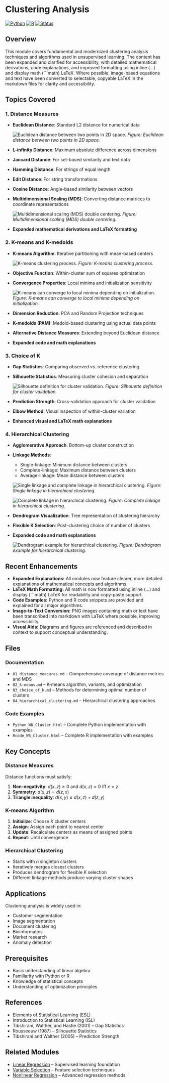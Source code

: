 # Clustering Analysis

[![Python](https://img.shields.io/badge/Python-3.8+-blue.svg)](https://www.python.org/)
[![R](https://img.shields.io/badge/R-4.0+-green.svg)](https://www.r-project.org/)
[![Status](https://img.shields.io/badge/Status-Complete-brightgreen.svg)](https://github.com/darinz/Statistical-Learning)

## Overview

This module covers fundamental and modernized clustering analysis techniques and algorithms used in unsupervised learning. The content has been expanded and clarified for accessibility, with detailed mathematical derivations, code explanations, and improved formatting using inline ($`...`$) and display math (```math) LaTeX. Where possible, image-based equations and text have been converted to selectable, copyable LaTeX in the markdown files for clarity and accessibility.

## Topics Covered

### 1. Distance Measures
- **Euclidean Distance**: Standard L2 distance for numerical data

  ![Euclidean distance between two points in 2D space.](../_images/w6_euclidean_dist.png)
  *Figure: Euclidean distance between two points in 2D space.*

- **L-infinity Distance**: Maximum absolute difference across dimensions
- **Jaccard Distance**: For set-based similarity and text data
- **Hamming Distance**: For strings of equal length
- **Edit Distance**: For string transformations
- **Cosine Distance**: Angle-based similarity between vectors
- **Multidimensional Scaling (MDS)**: Converting distance matrices to coordinate representations

  ![Multidimensional scaling (MDS) double centering.](../_images/w6_mds_double_centering.png)
  *Figure: Multidimensional scaling (MDS) double centering.*

- **Expanded mathematical derivations and LaTeX formatting**

### 2. K-means and K-medoids
- **K-means Algorithm**: Iterative partitioning with mean-based centers

  ![K-means clustering process.](../_images/w6_kmeans.png)
  *Figure: K-means clustering process.*

- **Objective Function**: Within-cluster sum of squares optimization
- **Convergence Properties**: Local minima and initialization sensitivity

  ![K-means can converge to local minima depending on initialization.](../_images/w6_kmeans_local_minimal.png)
  *Figure: K-means can converge to local minima depending on initialization.*

- **Dimension Reduction**: PCA and Random Projection techniques
- **K-medoids (PAM)**: Medoid-based clustering using actual data points
- **Alternative Distance Measures**: Extending beyond Euclidean distance
- **Expanded code and math explanations**

### 3. Choice of K
- **Gap Statistics**: Comparing observed vs. reference clustering
- **Silhouette Statistics**: Measuring cluster cohesion and separation

  ![Silhouette definition for cluster validation.](../_images/w6_sil_def.png)
  *Figure: Silhouette definition for cluster validation.*

- **Prediction Strength**: Cross-validation approach for cluster validation
- **Elbow Method**: Visual inspection of within-cluster variation
- **Enhanced visual and LaTeX math explanations**

### 4. Hierarchical Clustering
- **Agglomerative Approach**: Bottom-up cluster construction
- **Linkage Methods**:
  - Single-linkage: Minimum distance between clusters
  - Complete-linkage: Maximum distance between clusters
  - Average-linkage: Mean distance between clusters

  ![Single linkage and complete linkage in hierarchical clustering.](../_images/w6_hist_single.png)
  *Figure: Single linkage in hierarchical clustering.*

  ![Complete linkage in hierarchical clustering.](../_images/w6_hist_complete.png)
  *Figure: Complete linkage in hierarchical clustering.*

- **Dendrogram Visualization**: Tree representation of clustering hierarchy
- **Flexible K Selection**: Post-clustering choice of number of clusters
- **Expanded code and math explanations**

  ![Dendrogram example for hierarchical clustering.](../_images/w6_kmeans.png)
  *Figure: Dendrogram example for hierarchical clustering.*

## Recent Enhancements

- **Expanded Explanations:** All modules now feature clearer, more detailed explanations of mathematical concepts and algorithms.
- **LaTeX Math Formatting:** All math is now formatted using inline ($`...`$) and display (```math) LaTeX for readability and copy-paste support.
- **Code Examples:** Python and R code snippets are provided and explained for all major algorithms.
- **Image-to-Text Conversion:** PNG images containing math or text have been transcribed into markdown with LaTeX where possible, improving accessibility.
- **Visual Aids:** Diagrams and figures are referenced and described in context to support conceptual understanding.

## Files

### Documentation
- `01_distance_measures.md` – Comprehensive coverage of distance metrics and MDS
- `02_k-means.md` – K-means algorithm, variants, and optimization
- `03_choice_of_k.md` – Methods for determining optimal number of clusters
- `04_hierarchical_clustering.md` – Hierarchical clustering approaches

### Code Examples
- `Python_W6_Cluster.html` – Complete Python implementation with examples
- `Rcode_W6_Cluster.html` – Complete R implementation with examples

## Key Concepts

### Distance Measures
Distance functions must satisfy:
1. **Non-negativity**: $`d(x,z) \geq 0`$ and $`d(x,z) = 0`$ iff $`x = z`$
2. **Symmetry**: $`d(x,z) = d(z,x)`$
3. **Triangle inequality**: $`d(x,y) \leq d(x,z) + d(z,y)`$

### K-means Algorithm
1. **Initialize**: Choose $`K`$ cluster centers
2. **Assign**: Assign each point to nearest center
3. **Update**: Recalculate centers as means of assigned points
4. **Repeat**: Until convergence

### Hierarchical Clustering
- Starts with $`n`$ singleton clusters
- Iteratively merges closest clusters
- Produces dendrogram for flexible $`K`$ selection
- Different linkage methods produce varying cluster shapes

## Applications

Clustering analysis is widely used in:
- Customer segmentation
- Image segmentation
- Document clustering
- Bioinformatics
- Market research
- Anomaly detection

## Prerequisites

- Basic understanding of linear algebra
- Familiarity with Python or R
- Knowledge of statistical concepts
- Understanding of optimization principles

## References

- Elements of Statistical Learning (ESL)
- Introduction to Statistical Learning (ISL)
- Tibshirani, Walther, and Hastie (2001) – Gap Statistics
- Rousseeuw (1987) – Silhouette Statistics
- Tibshirani and Walther (2005) – Prediction Strength

## Related Modules

- [Linear Regression](../02_linear_regression/) – Supervised learning foundation
- [Variable Selection](../03_variable_selection_regularization/) – Feature selection techniques
- [Nonlinear Regression](../05_nonlinear_regression/) – Advanced regression methods 